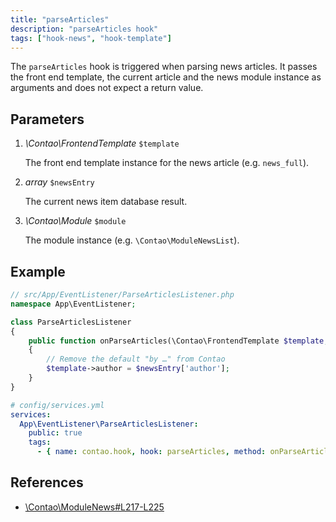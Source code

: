 ```yaml
---
title: "parseArticles"
description: "parseArticles hook"
tags: ["hook-news", "hook-template"]
---
```



The `parseArticles` hook is triggered when parsing news articles. It passes the
front end template, the current article and the news module instance as arguments
and does not expect a return value.


## Parameters

1. *\Contao\FrontendTemplate* `$template`

    The front end template instance for the news article (e.g. `news_full`).

2. *array* `$newsEntry`

    The current news item database result.

3. *\Contao\Module* `$module`

    The module instance (e.g. `\Contao\ModuleNewsList`).


## Example

```php
// src/App/EventListener/ParseArticlesListener.php
namespace App\EventListener;

class ParseArticlesListener
{
    public function onParseArticles(\Contao\FrontendTemplate $template, array $newsEntry, \Contao\Module $module): void
    {
        // Remove the default "by …" from Contao
        $template->author = $newsEntry['author'];
    }
}
```

```yml
# config/services.yml
services:
  App\EventListener\ParseArticlesListener:
    public: true
    tags:
      - { name: contao.hook, hook: parseArticles, method: onParseArticles }
```


## References

- [\Contao\ModuleNews#L217-L225](https://github.com/contao/contao/blob/4.7.6/news-bundle/src/Resources/contao/modules/ModuleNews.php#L217-L225)
